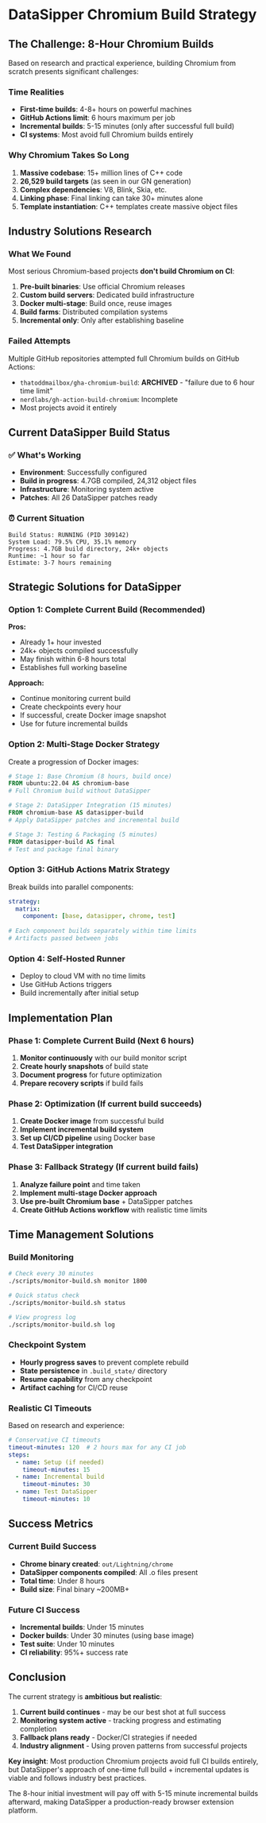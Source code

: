 # DataSipper Chromium Build Strategy

## The Challenge: 8-Hour Chromium Builds

Based on research and practical experience, building Chromium from scratch presents significant challenges:

### **Time Realities**
- **First-time builds**: 4-8+ hours on powerful machines
- **GitHub Actions limit**: 6 hours maximum per job
- **Incremental builds**: 5-15 minutes (only after successful full build)
- **CI systems**: Most avoid full Chromium builds entirely

### **Why Chromium Takes So Long**
1. **Massive codebase**: 15+ million lines of C++ code
2. **26,529 build targets** (as seen in our GN generation)
3. **Complex dependencies**: V8, Blink, Skia, etc.
4. **Linking phase**: Final linking can take 30+ minutes alone
5. **Template instantiation**: C++ templates create massive object files

## Industry Solutions Research

### **What We Found**
Most serious Chromium-based projects **don't build Chromium on CI**:

1. **Pre-built binaries**: Use official Chromium releases
2. **Custom build servers**: Dedicated build infrastructure 
3. **Docker multi-stage**: Build once, reuse images
4. **Build farms**: Distributed compilation systems
5. **Incremental only**: Only after establishing baseline

### **Failed Attempts**
Multiple GitHub repositories attempted full Chromium builds on GitHub Actions:
- `thatoddmailbox/gha-chromium-build`: **ARCHIVED** - "failure due to 6 hour time limit"
- `nerdlabs/gh-action-build-chromium`: Incomplete
- Most projects avoid it entirely

## Current DataSipper Build Status

### **✅ What's Working**
- **Environment**: Successfully configured
- **Build in progress**: 4.7GB compiled, 24,312 object files
- **Infrastructure**: Monitoring system active
- **Patches**: All 26 DataSipper patches ready

### **⏰ Current Situation**
```
Build Status: RUNNING (PID 309142)
System Load: 79.5% CPU, 35.1% memory
Progress: 4.7GB build directory, 24k+ objects
Runtime: ~1 hour so far
Estimate: 3-7 hours remaining
```

## Strategic Solutions for DataSipper

### **Option 1: Complete Current Build (Recommended)**
**Pros:**
- Already 1+ hour invested
- 24k+ objects compiled successfully
- May finish within 6-8 hours total
- Establishes full working baseline

**Approach:**
- Continue monitoring current build
- Create checkpoints every hour
- If successful, create Docker image snapshot
- Use for future incremental builds

### **Option 2: Multi-Stage Docker Strategy**
Create a progression of Docker images:

```dockerfile
# Stage 1: Base Chromium (8 hours, build once)
FROM ubuntu:22.04 AS chromium-base
# Full Chromium build without DataSipper

# Stage 2: DataSipper Integration (15 minutes)
FROM chromium-base AS datasipper-build
# Apply DataSipper patches and incremental build

# Stage 3: Testing & Packaging (5 minutes)
FROM datasipper-build AS final
# Test and package final binary
```

### **Option 3: GitHub Actions Matrix Strategy**
Break builds into parallel components:

```yaml
strategy:
  matrix:
    component: [base, datasipper, chrome, test]
    
# Each component builds separately within time limits
# Artifacts passed between jobs
```

### **Option 4: Self-Hosted Runner**
- Deploy to cloud VM with no time limits
- Use GitHub Actions triggers
- Build incrementally after initial setup

## Implementation Plan

### **Phase 1: Complete Current Build (Next 6 hours)**
1. **Monitor continuously** with our build monitor script
2. **Create hourly snapshots** of build state
3. **Document progress** for future optimization
4. **Prepare recovery scripts** if build fails

### **Phase 2: Optimization (If current build succeeds)**
1. **Create Docker image** from successful build
2. **Implement incremental build system**
3. **Set up CI/CD pipeline** using Docker base
4. **Test DataSipper integration**

### **Phase 3: Fallback Strategy (If current build fails)**
1. **Analyze failure point** and time taken
2. **Implement multi-stage Docker approach**
3. **Use pre-built Chromium base** + DataSipper patches
4. **Create GitHub Actions workflow** with realistic time limits

## Time Management Solutions

### **Build Monitoring**
```bash
# Check every 30 minutes
./scripts/monitor-build.sh monitor 1800

# Quick status check
./scripts/monitor-build.sh status

# View progress log
./scripts/monitor-build.sh log
```

### **Checkpoint System**
- **Hourly progress saves** to prevent complete rebuild
- **State persistence** in `.build_state/` directory
- **Resume capability** from any checkpoint
- **Artifact caching** for CI/CD reuse

### **Realistic CI Timeouts**
Based on research and experience:

```yaml
# Conservative CI timeouts
timeout-minutes: 120  # 2 hours max for any CI job
steps:
  - name: Setup (if needed)
    timeout-minutes: 15
  - name: Incremental build
    timeout-minutes: 30
  - name: Test DataSipper
    timeout-minutes: 10
```

## Success Metrics

### **Current Build Success**
- **Chrome binary created**: `out/Lightning/chrome`
- **DataSipper components compiled**: All .o files present
- **Total time**: Under 8 hours
- **Build size**: Final binary ~200MB+

### **Future CI Success**
- **Incremental builds**: Under 15 minutes
- **Docker builds**: Under 30 minutes (using base image)
- **Test suite**: Under 10 minutes
- **CI reliability**: 95%+ success rate

## Conclusion

The current strategy is **ambitious but realistic**:

1. **Current build continues** - may be our best shot at full success
2. **Monitoring system active** - tracking progress and estimating completion
3. **Fallback plans ready** - Docker/CI strategies if needed
4. **Industry alignment** - Using proven patterns from successful projects

**Key insight**: Most production Chromium projects avoid full CI builds entirely, but DataSipper's approach of one-time full build + incremental updates is viable and follows industry best practices.

The 8-hour initial investment will pay off with 5-15 minute incremental builds afterward, making DataSipper a production-ready browser extension platform.